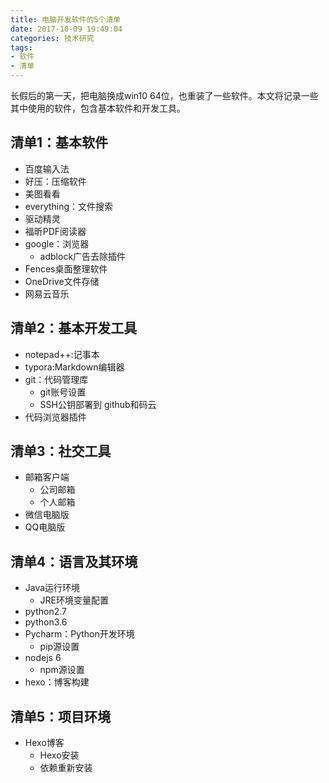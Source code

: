 ```yaml
---
title: 电脑开发软件的5个清单
date: 2017-10-09 19:49:04
categories: 技术研究
tags:
- 软件
- 清单
---
```


长假后的第一天，把电脑换成win10 64位，也重装了一些软件。本文将记录一些其中使用的软件，包含基本软件和开发工具。

<!-- more -->

## 清单1：基本软件

- 百度输入法
- 好压：压缩软件
- 美图看看
- everything：文件搜索
- 驱动精灵
- 福昕PDF阅读器
- google：浏览器
  - adblock广告去除插件
- Fences桌面整理软件
- OneDrive文件存储
- 网易云音乐

## 清单2：基本开发工具

- notepad++:记事本
- typora:Markdown编辑器
- git：代码管理库
  - git账号设置
  - SSH公钥部署到 github和码云
- 代码浏览器插件

## 清单3：社交工具

- 邮箱客户端
  - 公司邮箱
  - 个人邮箱
- 微信电脑版
- QQ电脑版

## 清单4：语言及其环境

- Java运行环境
  - JRE环境变量配置
- python2.7
- python3.6
- Pycharm：Python开发环境
  - pip源设置
- nodejs 6
    - npm源设置
- hexo：博客构建



## 清单5：项目环境

- Hexo博客
  - Hexo安装
  - 依赖重新安装
